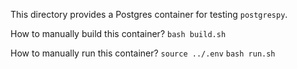 This directory provides a Postgres container for testing `postgrespy`.

How to manually build this container?
`bash build.sh`

How to manually run this container?
`source ../.env`
`bash run.sh`
